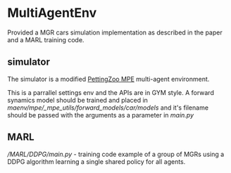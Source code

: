 # MultiAgentEnv
Provided a MGR cars simulation implementation as described in the paper and a MARL training code. 
## simulator
The simulator is a modified [PettingZoo MPE](https://www.pettingzoo.ml/mpe/) multi-agent environment.

This is a parrallel settings env and the APIs are in GYM style.
A forward synamics model should be trained and placed in *maenv/mpe/_mpe_utils/forward_models/car/models* and it's filename should be passed with the arguments as a parameter in *main.py*

## MARL
*/MARL/DDPG/main.py* - training code example of a group of MGRs using a DDPG algorithm learning a single shared policy for all agents. 

